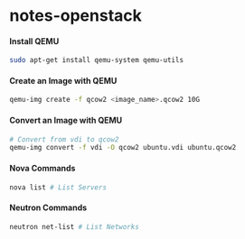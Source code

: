 notes-openstack
===============

#### Install QEMU
```sh
sudo apt-get install qemu-system qemu-utils
```

#### Create an Image with QEMU
```sh
qemu-img create -f qcow2 <image_name>.qcow2 10G
```

#### Convert an Image with QEMU
```sh
# Convert from vdi to qcow2
qemu-img convert -f vdi -O qcow2 ubuntu.vdi ubuntu.qcow2
```

#### Nova Commands
```sh
nova list # List Servers

```

#### Neutron Commands
```sh
neutron net-list # List Networks
```
